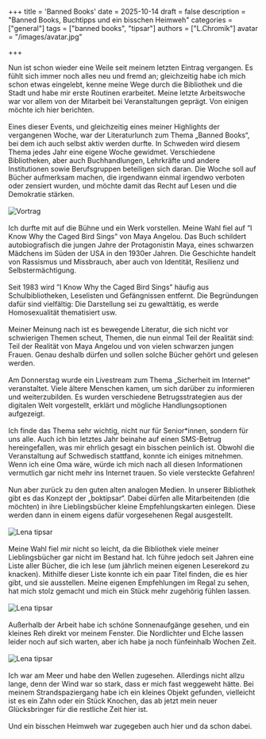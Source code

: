 +++
title = 'Banned Books'
date = 2025-10-14
draft = false
description = "Banned Books, Buchtipps und ein bisschen Heimweh"
categories = ["general"]
tags = ["banned books", "tipsar"]
authors = ["L.Chromik"]
avatar = "/images/avatar.jpg"

+++

Nun ist schon wieder eine Weile seit meinem letzten Eintrag vergangen. Es fühlt sich immer noch alles neu und fremd an; gleichzeitig habe ich mich schon etwas eingelebt, kenne meine Wege durch die Bibliothek und die Stadt und habe mir erste Routinen erarbeitet. Meine letzte Arbeitswoche war vor allem von der Mitarbeit bei Veranstaltungen geprägt. Von einigen möchte ich hier berichten.
<br>
<br>
Eines dieser Events, und gleichzeitig eines meiner Highlights der vergangenen Woche, war der Literaturlunch zum Thema „Banned Books“, bei dem ich auch selbst aktiv werden durfte. In Schweden wird diesem Thema jedes Jahr eine eigene Woche gewidmet. Verschiedene Bibliotheken, aber auch Buchhandlungen, Lehrkräfte und andere Institutionen sowie Berufsgruppen beteiligen sich daran. Die Woche soll auf Bücher aufmerksam machen, die irgendwann einmal irgendwo verboten oder zensiert wurden, und möchte damit das Recht auf Lesen und die Demokratie stärken.
<br>
<br>
<img src="/images/IMG_9706.jpg" alt="Vortrag" style="max-width: 800px;">
<br>
<br>
Ich durfte mit auf die Bühne und ein Werk vorstellen. Meine Wahl fiel auf ”I Know Why the Caged Bird Sings” von Maya Angelou. Das Buch schildert autobiografisch die jungen Jahre der Protagonistin Maya, eines schwarzen Mädchens im Süden der USA in den 1930er Jahren. Die Geschichte handelt von Rassismus und Missbrauch, aber auch von Identität, Resilienz und Selbstermächtigung.
<br>
<br>
Seit 1983 wird ”I Know Why the Caged Bird Sings” häufig aus Schulbibliotheken, Leselisten und Gefängnissen entfernt. Die Begründungen dafür sind vielfältig: Die Darstellung sei zu gewalttätig, es werde Homosexualität thematisiert usw.
<br>
<br>
Meiner Meinung nach ist es bewegende Literatur, die sich nicht vor schwierigen Themen scheut, Themen, die nun einmal Teil der Realität sind: Teil der Realität von Maya Angelou und von vielen schwarzen jungen Frauen. Genau deshalb dürfen und sollen solche Bücher gehört und gelesen werden.
<br>
<br>
Am Donnerstag wurde ein Livestream zum Thema „Sicherheit im Internet“ veranstaltet. Viele ältere Menschen kamen, um sich darüber zu informieren und weiterzubilden. Es wurden verschiedene Betrugsstrategien aus der digitalen Welt vorgestellt, erklärt und mögliche Handlungsoptionen aufgezeigt.
<br>
<br>
Ich finde das Thema sehr wichtig, nicht nur für Senior*innen, sondern für uns alle. Auch ich bin letztes Jahr beinahe auf einen SMS-Betrug hereingefallen, was mir ehrlich gesagt ein bisschen peinlich ist. Obwohl die Veranstaltung auf Schwedisch stattfand, konnte ich einiges mitnehmen. Wenn ich eine Oma wäre, würde ich mich nach all diesen Informationen vermutlich gar nicht mehr ins Internet trauen. So viele versteckte Gefahren!
<br>
<br>
Nun aber zurück zu den guten alten analogen Medien. In unserer Bibliothek gibt es das Konzept der „boktipsar“. Dabei dürfen alle Mitarbeitenden (die möchten) in ihre Lieblingsbücher kleine Empfehlungskarten einlegen. Diese werden dann in einem eigens dafür vorgesehenen Regal ausgestellt.
<br>
<br>
<img src="/images/IMG_9652.jpg" alt="Lena tipsar" style="max-width: 800px;">
<br>
<br>
Meine Wahl fiel mir nicht so leicht, da die Bibliothek viele meiner Lieblingsbücher gar nicht im Bestand hat. Ich führe jedoch seit Jahren eine Liste aller Bücher, die ich lese (um jährlich meinen eigenen Leserekord zu knacken). Mithilfe dieser Liste konnte ich ein paar Titel finden, die es hier gibt, und sie ausstellen. Meine eigenen Empfehlungen im Regal zu sehen, hat mich stolz gemacht und mich ein Stück mehr zugehörig fühlen lassen.
<br>
<br>
<img src="/images/IMG_9780.jpg" alt="Lena tipsar" style="max-width: 800px;">
<br>
<br>
Außerhalb der Arbeit habe ich schöne Sonnenaufgänge gesehen, und ein kleines Reh direkt vor meinem Fenster. Die Nordlichter und Elche lassen leider noch auf sich warten, aber ich habe ja noch fünfeinhalb Wochen Zeit.
<br>
<br>
<img src="/images/IMG_9742.jpg" alt="Lena tipsar" style="max-width: 800px;">
<br>
<br>
Ich war am Meer und habe den Wellen zugesehen. Allerdings nicht allzu lange, denn der Wind war so stark, dass er mich fast weggeweht hätte. Bei meinem Strandspaziergang habe ich ein kleines Objekt gefunden, vielleicht ist es ein Zahn oder ein Stück Knochen, das ab jetzt mein neuer Glücksbringer für die restliche Zeit hier ist.
<br>
<br>
Und ein bisschen Heimweh war zugegeben auch hier und da schon dabei.

